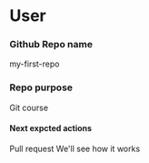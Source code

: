 # User

### Github Repo name

my-first-repo

### Repo purpose

Git course

#### Next expcted actions 

Pull request
We'll see how it works


